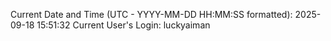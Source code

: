 Current Date and Time (UTC - YYYY-MM-DD HH:MM:SS formatted): 2025-09-18 15:51:32
Current User's Login: luckyaiman
